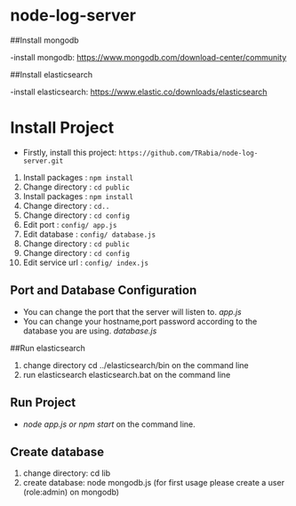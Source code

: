 # node-log-server

##Install mongodb

-install mongodb: https://www.mongodb.com/download-center/community

##Install elasticsearch

-install elasticsearch: https://www.elastic.co/downloads/elasticsearch


# Install Project

- Firstly, install this project: `https://github.com/TRabia/node-log-server.git`

1. Install packages : `npm install`
2. Change directory : `cd public`
3. Install packages : `npm install`
4. Change directory : `cd..`
5. Change directory : `cd config`
6. Edit port : `config/ app.js`
7. Edit database : `config/ database.js`
8. Change directory : `cd public`
9. Change directory : `cd config`
10. Edit service url : `config/ index.js`

## Port and Database Configuration

- You can change the port that the server will listen to. *app.js*
- You can change your hostname,port password according to the database you are using. *database.js*

##Run elasticsearch

1. change directory cd ../elasticsearch/bin on the command line
2. run elasticsearch elasticsearch.bat on the command line


## Run Project
- *node app.js or npm start* on the command line.

## Create database
1. change directory: cd lib
2. create database: node mongodb.js	(for first usage please create a user (role:admin) on mongodb)






